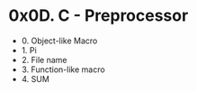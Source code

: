 <h1>0x0D. C - Preprocessor </h1>
<ul>
<li>0. Object-like Macro </li>
<li>1. Pi </li>
<li>2. File name </li>
<li>3. Function-like macro </li>
<li>4. SUM </li>

</ul>
